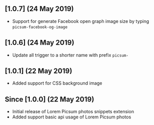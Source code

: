 
## [1.0.7] (24 May 2019)
- Support for generate Facebook open graph image size by typing `picsum-facebook-og-image`

## [1.0.6] (24 May 2019)
- Update all trigger to a shorter name with prefix `picsum-`

## [1.0.1] (22 May 2019)
- Added support for CSS background image

## Since [1.0.0] (22 May 2019)
- Initial release of Lorem Picsum photos snippets extension
- Added support basic api usage of Lorem Picsum photos